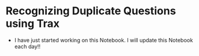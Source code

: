 # **Recognizing Duplicate Questions using Trax**
- I have just started working on this Notebook. I will update this Notebook each day!!
